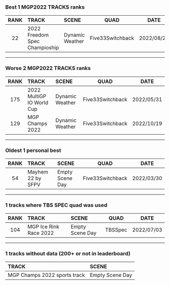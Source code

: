 ### Best 1 MGP2022 TRACKS ranks
|RANK|TRACK|SCENE|QUAD|DATE|
|:---:|:---|:---|:---:|:---:|
|22|2022 Freedom Spec Champioship|Dynamic Weather|Five33Switchback|2022/08/24|
---
### Worse 2 MGP2022 TRACKS ranks
|RANK|TRACK|SCENE|QUAD|DATE|
|:---:|:---|:---|:---:|:---:|
|175|2022 MultiGP IO World Cup|Dynamic Weather|Five33Switchback|2022/05/31|
|129|MGP Champs 2022|Dynamic Weather|Five33Switchback|2022/10/19|
---
### Oldest 1 personal best
|RANK|TRACK|SCENE|QUAD|DATE|
|:---:|:---|:---|:---:|:---:|
|54|Mayhem 22 by SFPV|Empty Scene Day|Five33Switchback|2022/03/30|
---
### 1 tracks where TBS SPEC quad was used
|RANK|TRACK|SCENE|QUAD|DATE|
|:---:|:---|:---|:---:|:---:|
|104|MGP Ice Rink Race 2022|Empty Scene Day|TBSSpec|2022/07/03|
---
### 1 tracks without data (200+ or not in leaderboard)
|TRACK|SCENE|
|:---|:---|
|MGP Champs 2022 sports track|Empty Scene Day|

